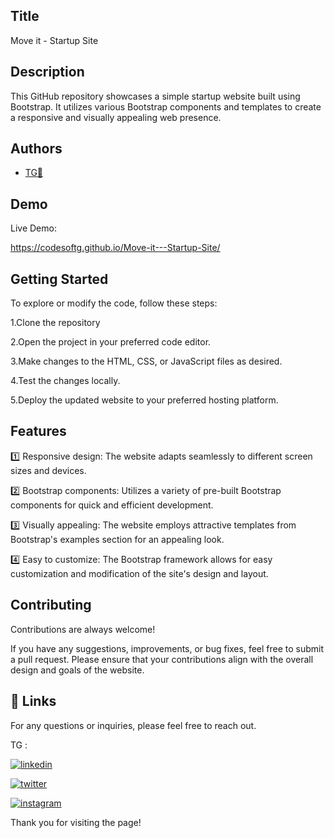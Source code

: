 
## Title

Move it - Startup Site
## Description 

This GitHub repository showcases a simple startup website built using Bootstrap. It utilizes various Bootstrap components and templates to create a responsive and visually appealing web presence.
## Authors

- [TG💛](https://www.github.com/codesofTG) 


## Demo

Live Demo:

https://codesoftg.github.io/Move-it---Startup-Site/

    
## Getting Started

To explore or modify the code, follow these steps:

1.Clone the repository

2.Open the project in your preferred code editor.

3.Make changes to the HTML, CSS, or JavaScript files as desired.

4.Test the changes locally.

5.Deploy the updated website to your preferred hosting platform.


## Features

1️⃣ Responsive design: The website adapts seamlessly to different screen sizes and devices.

2️⃣ Bootstrap components: Utilizes a variety of pre-built Bootstrap components for quick and efficient development.

3️⃣ Visually appealing: The website employs attractive templates from Bootstrap's examples section for an appealing look.

4️⃣ Easy to customize: The Bootstrap framework allows for easy customization and modification of the site's design and layout.



## Contributing

Contributions are always welcome!

If you have any suggestions, improvements, or bug fixes, feel free to submit a pull request. Please ensure that your contributions align with the overall design and goals of the website. 


## 🔗 Links

For any questions or inquiries, please feel free to reach out. 

TG :

[![linkedin](https://img.shields.io/badge/linkedin-0A66C2?style=for-the-badge&logo=linkedin&logoColor=white)](https://www.linkedin.com/in/tg2691/)


[![twitter](https://img.shields.io/badge/twitter-1DA1F2?style=for-the-badge&logo=twitter&logoColor=white)](https://twitter.com/tg_262001)

[![instagram](https://img.shields.io/badge/instagram-E4405F?style=for-the-badge&logo=instagram&logoColor=white)](https://instagram.com/_tg.26_)


Thank you for visiting the page!
